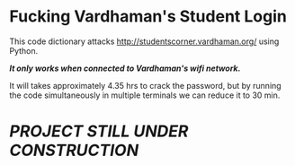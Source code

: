 # Fucking Vardhaman's Student Login
This code dictionary attacks http://studentscorner.vardhaman.org/ using Python.

***It only works when connected to Vardhaman's wifi network.***

It will takes approximately 4.35 hrs to crack the password, but by running the code simultaneously in multiple terminals we can reduce it to 30 min.




# *PROJECT STILL UNDER CONSTRUCTION*

